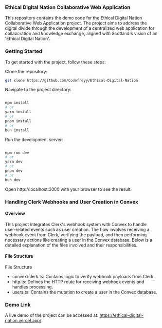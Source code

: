 ### Ethical Digital Nation Collaborative Web Application

This repository contains the demo code for the Ethical Digital Nation Collaborative Web Application project. The project aims to address the digital divide through the development of a centralized web application for collaboration and knowledge exchange, aligned with Scotland's vision of an 'Ethical Digital Nation'.

### Getting Started

To get started with the project, follow these steps:

Clone the repository:


```bash
git clone https://github.com/Codefreyy/Ethical-Digital-Nation
```

Navigate to the project directory:

```bash

npm install
# or
yarn install
# or
pnpm install
# or
bun install
```

Run the development server:

```bash

npm run dev
# or
yarn dev
# or
pnpm dev
# or
bun dev
```

Open http://localhost:3000 with your browser to see the result.

### Handling Clerk Webhooks and User Creation in Convex
#### Overview
This project integrates Clerk's webhook system with Convex to handle user-related events such as user creation. The flow involves receiving a webhook event from Clerk, verifying the payload, and then performing necessary actions like creating a user in the Convex database. Below is a detailed explanation of the files involved and their responsibilities.

#### File Structure
File Structure

- convex/clerk.ts: Contains logic to verify webhook payloads from Clerk.
- http.ts: Defines the HTTP route for receiving webhook events and handles processing.
- users.ts: Contains the mutation to create a user in the Convex database.


### Demo Link

A live demo of the project can be accessed at: https://ethical-digital-nation.vercel.app/
